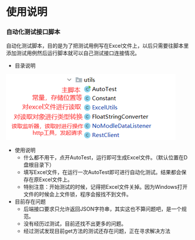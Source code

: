 # 使用说明

### 自动化测试接口脚本	

​	自动化测试脚本，目的是为了把测试用例写在Excel文件上，以后只需要往脚本里添加测试用例然后运行脚本就可以自己测试接口连接情况。

* 目录说明

![image-20220125104247936](README/image-20220125104247936.png)

* 使用说明
  * 什么都不用干，点开AutoTest，运行即可生成Excel文件。（默认位置在D盘根目录下）
  * 填写Excel文件，在运行一次AutoTest即可进行自动化测试。结果都会保存在原Excel文件上。
  * 特别注意：开始测试的时候，记得把Excel文件关掉。因为Windows打开文件的时候会上文件锁，程序会报找不到文件。
* 目前存在问题
  * 后端接口要求只允许返回JSON字符串，其实这也不算问题吧，是一个规范。
  * 没有经历过测试，目前还找不出更多的问题。
  * 经过测试发现目前get方法的测试还存在问题，正在寻求解决方法
